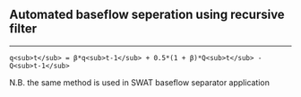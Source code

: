 ## Automated baseflow seperation using recursive filter
---

```
q<sub>t</sub> = β*q<sub>t-1</sub> + 0.5*(1 + β)*Q<sub>t</sub> -Q<sub>t-1</sub>
```

N.B. the same method is used in SWAT baseflow separator application